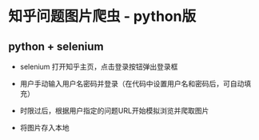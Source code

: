 # 知乎问题图片爬虫 - python版

## python + selenium

- selenium 打开知乎主页，点击登录按钮弹出登录框

- 用户手动输入用户名密码并登录（在代码中设置用户名和密码后，可自动填充）

- 时限过后，根据用户指定的问题URL开始模拟浏览并爬取图片

- 将图片存入本地


